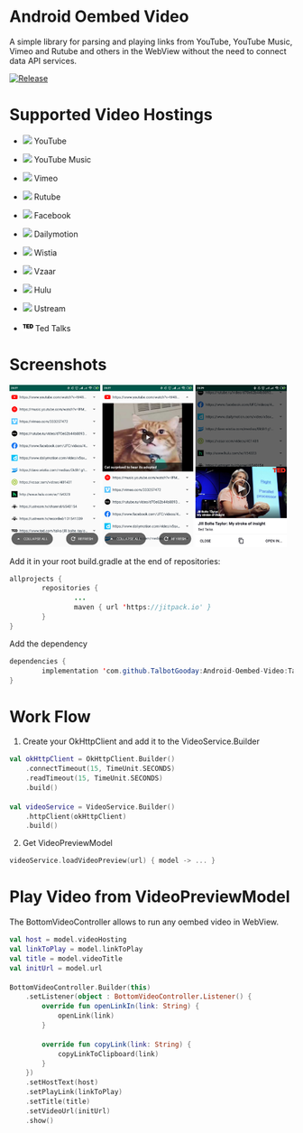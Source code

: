 
# Android Oembed Video
A simple library for parsing and playing links from YouTube, YouTube Music, Vimeo and Rutube and others in the WebView without the need to connect data API services.

[![Release](https://jitpack.io/v/TalbotGooday/Android-Oembed-Video.svg)](https://jitpack.io/#TalbotGooday/Android-Oembed-Video)

# Supported Video Hostings

* <img src="https://upload.wikimedia.org/wikipedia/commons/thumb/0/09/YouTube_full-color_icon_%282017%29.svg/1200px-YouTube_full-color_icon_%282017%29.svg.png" width=18px/>    YouTube

* <img src="https://icon-library.net/images/youtube-music-icon/youtube-music-icon-17.jpg" width=18px/> YouTube Music

* <img src="https://icon-library.net/images/vimeo-icon-vector/vimeo-icon-vector-4.jpg" width=18px/> Vimeo

* <img src="https://www.softrew.ru/uploads/posts/2016-12/1482058583_kak-skachat-video-s-rutuba.jpg" width=18px/> Rutube

* <img src="https://upload.wikimedia.org/wikipedia/commons/thumb/f/fb/Facebook_icon_2013.svg/1024px-Facebook_icon_2013.svg.png" width=18px/> Facebook
* <img src="https://upload.wikimedia.org/wikipedia/commons/2/27/Logo_dailymotion.png" width=18px/> Dailymotion
* <img src="https://www.saashub.com/images/app/service_logos/25/1a1b2c9e8acc/large.png?1547934029" width=18px/> Wistia
* <img src="https://static.crozdesk.com/web_app_library/providers/logos/000/003/720/original/vzaar-1559230945-logo.png?1559230945" width=18px/> Vzaar
* <img src="https://www.hulu.com/static/favicon.ico.png" width=18px/> Hulu
* <img src="https://blog.video.ibm.com/wp-content/uploads/2014/10/U_logo_blue-2.png" width=18px/> Ustream
* <img src="https://github.com/TalbotGooday/Android-Oembed-Video/blob/master/app/src/main/res/drawable-xxhdpi/ted_talks.png" width=18px/> Ted Talks

# Screenshots

<img src="/screenshots/device-2020-02-06-232720.png" width=32%/> <img src="/screenshots/device-2020-02-06-232746.png" width=32%/> <img src="/screenshots/device-2020-02-06-232924.png" width=32%/>

Add it in your root build.gradle at the end of repositories:
```java
allprojects {
        repositories {
                ...
                maven { url 'https://jitpack.io' }
        }
}
```
Add the dependency

```java
dependencies {
        implementation 'com.github.TalbotGooday:Android-Oembed-Video:Tag'
}

```

# Work Flow
1. Create your OkHttpClient and add it to the VideoService.Builder
```kotlin
val okHttpClient = OkHttpClient.Builder()
	.connectTimeout(15, TimeUnit.SECONDS)
	.readTimeout(15, TimeUnit.SECONDS)
	.build()

val videoService = VideoService.Builder()
	.httpClient(okHttpClient)
	.build()
```
2. Get VideoPreviewModel
```kotlin
videoService.loadVideoPreview(url) { model -> ... }
```
# Play Video from VideoPreviewModel
The BottomVideoController allows to run any oembed video in WebView.
```kotlin
val host = model.videoHosting
val linkToPlay = model.linkToPlay
val title = model.videoTitle
val initUrl = model.url

BottomVideoController.Builder(this)
	.setListener(object : BottomVideoController.Listener() {
		override fun openLinkIn(link: String) {
			openLink(link)
		}

		override fun copyLink(link: String) {
			copyLinkToClipboard(link)
		}
	})
	.setHostText(host)
	.setPlayLink(linkToPlay)
	.setTitle(title)
	.setVideoUrl(initUrl)
	.show()
```

